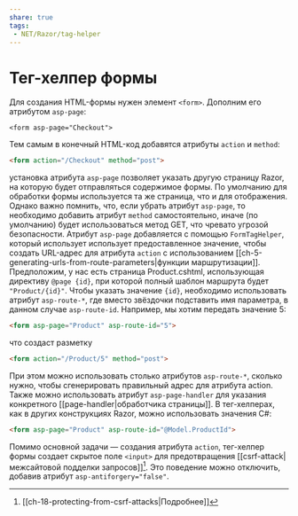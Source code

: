 ```yaml
---
share: true
tags:
 - NET/Razor/tag-helper
---
```

# Тег-хелпер формы
Для создания HTML-формы нужен элемент `<form>`.  Дополним его атрибутом `asp-page`:
```razor
<form asp-page="Checkout">
```
Тем самым в конечный HTML-код добавятся атрибуты `action` и `method`:
```html
<form action="/Checkout" method="post">
```
установка атрибута `asp-page` позволяет указать другую страницу Razor, на которую будет отправляться содержимое формы. По умолчанию для обработки формы используется та же страница, что и для отображения. Однако важно помнить, что, если убрать атрибут `asp-page`, то необходимо добавить атрибут `method` самостоятельно, иначе (по умолчанию) будет использоваться метод GET, что чревато угрозой безопасности.
Атрибут `asp-page` добавляется с помощью `FormTagHelper`, который использует использует предоставленное значение, чтобы создать URL-адрес для атрибута `action` с использованием [[ch-5-generating-urls-from-route-parameters|функции маршрутизации]].
Предположим, у нас есть страница Product.cshtml, использующая директиву `@page {id}`, при которой полный шаблон маршрута будет `"Product/{id}"`. Чтобы указать значение `{id}`, необходимо использовать атрибут `asp-route-*`, где вместо звёздочки подставить имя параметра, в данном случае `asp-route-id`. Например, мы хотим передать значение 5:
```html
<form asp-page="Product" asp-route-id="5">
```
что создаст разметку
```html
<form action="/Product/5" method="post">
```
При этом можно использовать столько атрибутов `asp-route-*`, сколько нужно, чтобы сгенерировать правильный адрес для атрибута action. Также можно использовать атрибут `asp-page-handler` для указания конкретного [[page-handler|обработчика страницы]].
В тег-хелперах, как в других конструкциях Razor, можно использовать значения C#:
```html
<form asp-page="Product" asp-route-id="@Model.ProductId">
```
Помимо основной задачи — создания атрибута `action`, тег-хелпер формы создает скрытое поле `<input>` для предотвращения [[csrf-attack|межсайтовой подделки запросов]][^1]. Это поведение можно отключить, добавив атрибут `asp-antiforgery="false"`.

[^1]: [[ch-18-protecting-from-csrf-attacks|Подробнее]]